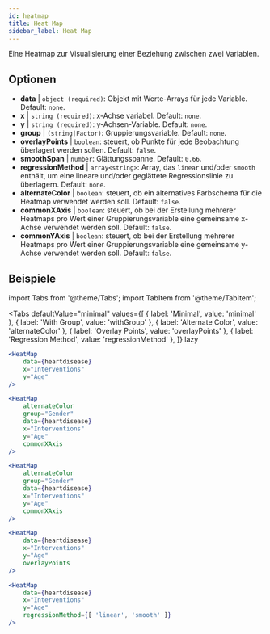 ```yaml
---
id: heatmap
title: Heat Map
sidebar_label: Heat Map
---
```


Eine Heatmap zur Visualisierung einer Beziehung zwischen zwei Variablen.

## Optionen

* __data__ | `object (required)`: Objekt mit Werte-Arrays für jede Variable. Default: `none`.
* __x__ | `string (required)`: x-Achse variabel. Default: `none`.
* __y__ | `string (required)`: y-Achsen-Variable. Default: `none`.
* __group__ | `(string|Factor)`: Gruppierungsvariable. Default: `none`.
* __overlayPoints__ | `boolean`: steuert, ob Punkte für jede Beobachtung überlagert werden sollen. Default: `false`.
* __smoothSpan__ | `number`: Glättungsspanne. Default: `0.66`.
* __regressionMethod__ | `array<string>`: Array, das `linear` und/oder `smooth` enthält, um eine lineare und/oder geglättete Regressionslinie zu überlagern. Default: `none`.
* __alternateColor__ | `boolean`: steuert, ob ein alternatives Farbschema für die Heatmap verwendet werden soll. Default: `false`.
* __commonXAxis__ | `boolean`: steuert, ob bei der Erstellung mehrerer Heatmaps pro Wert einer Gruppierungsvariable eine gemeinsame x-Achse verwendet werden soll. Default: `false`.
* __commonYAxis__ | `boolean`: steuert, ob bei der Erstellung mehrerer Heatmaps pro Wert einer Gruppierungsvariable eine gemeinsame y-Achse verwendet werden soll. Default: `false`.


## Beispiele

import Tabs from '@theme/Tabs';
import TabItem from '@theme/TabItem';

<Tabs
    defaultValue="minimal"
    values={[
        { label: 'Minimal', value: 'minimal' },
        { label: 'With Group', value: 'withGroup' },
        { label: 'Alternate Color', value: 'alternateColor' },
        { label: 'Overlay Points', value: 'overlayPoints' },
        { label: 'Regression Method', value: 'regressionMethod' },
    ]}
    lazy
>



<TabItem value="minimal">

```jsx live
<HeatMap 
    data={heartdisease} 
    x="Interventions"
    y="Age"
/>
```

</TabItem>


<TabItem value="withGroup">

```jsx live
<HeatMap 
    alternateColor
    group="Gender"
    data={heartdisease} 
    x="Interventions"
    y="Age"
    commonXAxis
/>
```

</TabItem>

<TabItem value="alternateColor">

```jsx live
<HeatMap 
    alternateColor
    group="Gender"
    data={heartdisease} 
    x="Interventions"
    y="Age"
    commonXAxis
/>
```

</TabItem>

<TabItem value="overlayPoints">

```jsx live
<HeatMap 
    data={heartdisease} 
    x="Interventions"
    y="Age"
    overlayPoints 
/>
```

</TabItem>


<TabItem value="regressionMethod">

```jsx live
<HeatMap 
    data={heartdisease} 
    x="Interventions"
    y="Age"
    regressionMethod={[ 'linear', 'smooth' ]} 
/>
```

</TabItem>

</Tabs>
